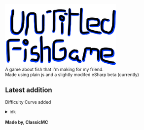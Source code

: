 <img src ="images/title.png" width = "360" height = "200"><br/>
A game about fish that I'm making for my friend. <br />
Made using plain js and a slightly modifed eSharp beta (currently)<br />
## Latest addition
Difficulty Curve added<br/>
<details>
  <summary>idk</summary>
  <details>
  <summary>idk</summary>
    <details>
  <summary>idk</summary>
      <details>
  <summary>idk</summary>
        <details>
  <summary>idk</summary>
          <details>
  <summary>idk</summary>
            <details>
  <summary>idk</summary>
              <ul><li>Idk</li></ul>
</details>
</details>
</details>
</details>
</details>
</details>
</details><br />
<b>Made by, ClassicMC</b>

